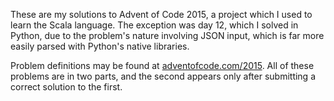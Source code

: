 These are my solutions to Advent of Code 2015, a project which I used to learn the Scala language. The exception was day 12, which I solved in Python, due to the problem's nature involving JSON input, which is far more easily parsed with Python's native libraries.

Problem definitions may be found at [adventofcode.com/2015](http://adventofcode.com/2015). All of these problems are in two parts, and the second appears only after submitting a correct solution to the first.
